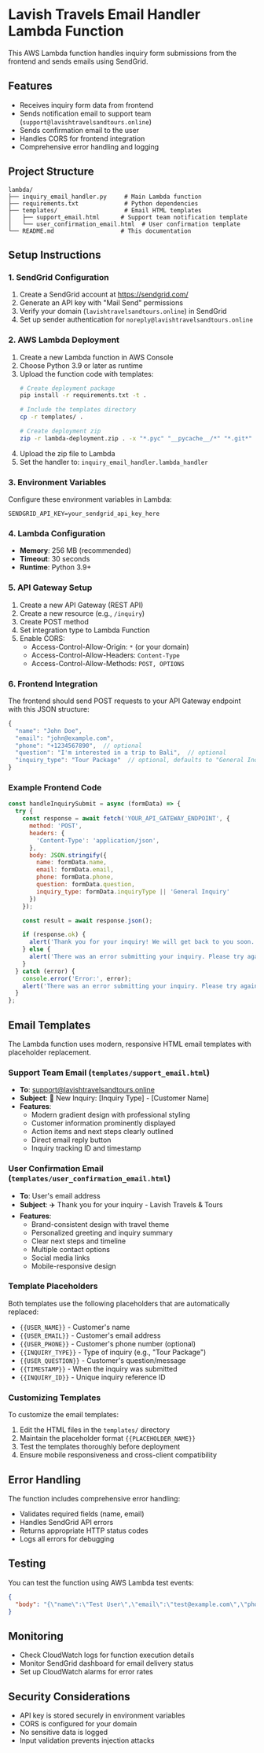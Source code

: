 # Lavish Travels Email Handler Lambda Function

This AWS Lambda function handles inquiry form submissions from the frontend and sends emails using SendGrid.

## Features

- Receives inquiry form data from frontend
- Sends notification email to support team (`support@lavishtravelsandtours.online`)
- Sends confirmation email to the user
- Handles CORS for frontend integration
- Comprehensive error handling and logging

## Project Structure

```
lambda/
├── inquiry_email_handler.py     # Main Lambda function
├── requirements.txt             # Python dependencies
├── templates/                   # Email HTML templates
│   ├── support_email.html      # Support team notification template
│   └── user_confirmation_email.html  # User confirmation template
└── README.md                   # This documentation
```

## Setup Instructions

### 1. SendGrid Configuration

1. Create a SendGrid account at https://sendgrid.com/
2. Generate an API key with "Mail Send" permissions
3. Verify your domain (`lavishtravelsandtours.online`) in SendGrid
4. Set up sender authentication for `noreply@lavishtravelsandtours.online`

### 2. AWS Lambda Deployment

1. Create a new Lambda function in AWS Console
2. Choose Python 3.9 or later as runtime
3. Upload the function code with templates:
   ```bash
   # Create deployment package
   pip install -r requirements.txt -t .

   # Include the templates directory
   cp -r templates/ .

   # Create deployment zip
   zip -r lambda-deployment.zip . -x "*.pyc" "__pycache__/*" "*.git*"
   ```
4. Upload the zip file to Lambda
5. Set the handler to: `inquiry_email_handler.lambda_handler`

### 3. Environment Variables

Configure these environment variables in Lambda:

```
SENDGRID_API_KEY=your_sendgrid_api_key_here
```

### 4. Lambda Configuration

- **Memory**: 256 MB (recommended)
- **Timeout**: 30 seconds
- **Runtime**: Python 3.9+

### 5. API Gateway Setup

1. Create a new API Gateway (REST API)
2. Create a new resource (e.g., `/inquiry`)
3. Create POST method
4. Set integration type to Lambda Function
5. Enable CORS:
   - Access-Control-Allow-Origin: `*` (or your domain)
   - Access-Control-Allow-Headers: `Content-Type`
   - Access-Control-Allow-Methods: `POST, OPTIONS`

### 6. Frontend Integration

The frontend should send POST requests to your API Gateway endpoint with this JSON structure:

```javascript
{
  "name": "John Doe",
  "email": "john@example.com",
  "phone": "+1234567890",  // optional
  "question": "I'm interested in a trip to Bali",  // optional
  "inquiry_type": "Tour Package"  // optional, defaults to "General Inquiry"
}
```

### Example Frontend Code

```javascript
const handleInquirySubmit = async (formData) => {
  try {
    const response = await fetch('YOUR_API_GATEWAY_ENDPOINT', {
      method: 'POST',
      headers: {
        'Content-Type': 'application/json',
      },
      body: JSON.stringify({
        name: formData.name,
        email: formData.email,
        phone: formData.phone,
        question: formData.question,
        inquiry_type: formData.inquiryType || 'General Inquiry'
      })
    });

    const result = await response.json();

    if (response.ok) {
      alert('Thank you for your inquiry! We will get back to you soon.');
    } else {
      alert('There was an error submitting your inquiry. Please try again.');
    }
  } catch (error) {
    console.error('Error:', error);
    alert('There was an error submitting your inquiry. Please try again.');
  }
};
```

## Email Templates

The Lambda function uses modern, responsive HTML email templates with placeholder replacement.

### Support Team Email (`templates/support_email.html`)
- **To**: support@lavishtravelsandtours.online
- **Subject**: 🚨 New Inquiry: [Inquiry Type] - [Customer Name]
- **Features**:
  - Modern gradient design with professional styling
  - Customer information prominently displayed
  - Action items and next steps clearly outlined
  - Direct email reply button
  - Inquiry tracking ID and timestamp

### User Confirmation Email (`templates/user_confirmation_email.html`)
- **To**: User's email address
- **Subject**: ✈️ Thank you for your inquiry - Lavish Travels & Tours
- **Features**:
  - Brand-consistent design with travel theme
  - Personalized greeting and inquiry summary
  - Clear next steps and timeline
  - Multiple contact options
  - Social media links
  - Mobile-responsive design

### Template Placeholders
Both templates use the following placeholders that are automatically replaced:

- `{{USER_NAME}}` - Customer's name
- `{{USER_EMAIL}}` - Customer's email address
- `{{USER_PHONE}}` - Customer's phone number (optional)
- `{{INQUIRY_TYPE}}` - Type of inquiry (e.g., "Tour Package")
- `{{USER_QUESTION}}` - Customer's question/message
- `{{TIMESTAMP}}` - When the inquiry was submitted
- `{{INQUIRY_ID}}` - Unique inquiry reference ID

### Customizing Templates
To customize the email templates:

1. Edit the HTML files in the `templates/` directory
2. Maintain the placeholder format `{{PLACEHOLDER_NAME}}`
3. Test the templates thoroughly before deployment
4. Ensure mobile responsiveness and cross-client compatibility

## Error Handling

The function includes comprehensive error handling:
- Validates required fields (name, email)
- Handles SendGrid API errors
- Returns appropriate HTTP status codes
- Logs all errors for debugging

## Testing

You can test the function using AWS Lambda test events:

```json
{
  "body": "{\"name\":\"Test User\",\"email\":\"test@example.com\",\"phone\":\"+1234567890\",\"question\":\"Test inquiry\",\"inquiry_type\":\"General Inquiry\"}"
}
```

## Monitoring

- Check CloudWatch logs for function execution details
- Monitor SendGrid dashboard for email delivery status
- Set up CloudWatch alarms for error rates

## Security Considerations

- API key is stored securely in environment variables
- CORS is configured for your domain
- No sensitive data is logged
- Input validation prevents injection attacks